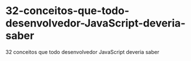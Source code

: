# 32-conceitos-que-todo-desenvolvedor-JavaScript-deveria-saber
32 conceitos que todo desenvolvedor JavaScript deveria saber
